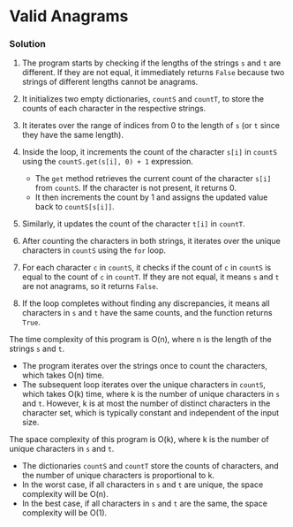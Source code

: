 # Valid Anagrams 

### Solution 



1. The program starts by checking if the lengths of the strings `s` and `t` are different. If they are not equal, it immediately returns `False` because two strings of different lengths cannot be anagrams.

2. It initializes two empty dictionaries, `countS` and `countT`, to store the counts of each character in the respective strings.

3. It iterates over the range of indices from 0 to the length of `s` (or `t` since they have the same length).

4. Inside the loop, it increments the count of the character `s[i]` in `countS` using the `countS.get(s[i], 0) + 1` expression.
   - The `get` method retrieves the current count of the character `s[i]` from `countS`. If the character is not present, it returns 0.
   - It then increments the count by 1 and assigns the updated value back to `countS[s[i]]`.

5. Similarly, it updates the count of the character `t[i]` in `countT`.

6. After counting the characters in both strings, it iterates over the unique characters in `countS` using the `for` loop.

7. For each character `c` in `countS`, it checks if the count of `c` in `countS` is equal to the count of `c` in `countT`. If they are not equal, it means `s` and `t` are not anagrams, so it returns `False`.

8. If the loop completes without finding any discrepancies, it means all characters in `s` and `t` have the same counts, and the function returns `True`.

The time complexity of this program is O(n), where n is the length of the strings `s` and `t`.
- The program iterates over the strings once to count the characters, which takes O(n) time.
- The subsequent loop iterates over the unique characters in `countS`, which takes O(k) time, where k is the number of unique characters in `s` and `t`. However, k is at most the number of distinct characters in the character set, which is typically constant and independent of the input size.

The space complexity of this program is O(k), where k is the number of unique characters in `s` and `t`.
- The dictionaries `countS` and `countT` store the counts of characters, and the number of unique characters is proportional to k.
- In the worst case, if all characters in `s` and `t` are unique, the space complexity will be O(n).
- In the best case, if all characters in `s` and `t` are the same, the space complexity will be O(1).